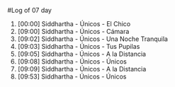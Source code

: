 #Log of 07 day

1. [00:00] Siddhartha - Únicos - El Chico
1. [09:00] Siddhartha - Únicos - Cámara
1. [09:02] Siddhartha - Únicos - Una Noche Tranquila
1. [09:03] Siddhartha - Únicos - Tus Pupilas
1. [09:05] Siddhartha - Únicos - A la Distancia
1. [09:08] Siddhartha - Únicos - Únicos
1. [09:09] Siddhartha - Únicos - A la Distancia
1. [09:53] Siddhartha - Únicos - Únicos
